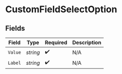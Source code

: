 # CustomFieldSelectOption


## Fields

| Field              | Type               | Required           | Description        |
| ------------------ | ------------------ | ------------------ | ------------------ |
| `Value`            | *string*           | :heavy_check_mark: | N/A                |
| `Label`            | *string*           | :heavy_check_mark: | N/A                |